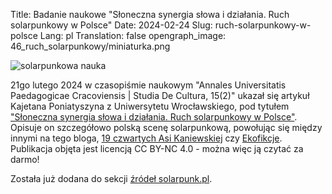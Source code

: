 Title: Badanie naukowe "Słoneczna synergia słowa i działania. Ruch solarpunkowy w Polsce"
Date: 2024-02-24
Slug: ruch-solarpunkowy-w-polsce
Lang: pl
Translation: false
opengraph_image: 46_ruch_solarpunkowy/miniaturka.png

![solarpunkowa nauka](/images/46_ruch_solarpunkowy/miniaturka.png)

21go lutego 2024 w czasopiśmie naukowym "Annales Universitatis Paedagogicae Cracoviensis | Studia De Cultura, 15(2)" ukazał się artykuł Kajetana Poniatyszyna z Uniwersytetu Wrocławskiego, pod tytułem ["Słoneczna synergia słowa i działania. Ruch solarpunkowy w Polsce"](https://studiadecultura.up.krakow.pl/article/view/10866). Opisuje on szczegółowo polską scenę solarpunkową, powołując się między innymi na tego bloga, [19 czwartych Asi Kaniewskiej](https://19czwartych.art.blog/) czy [Ekofikcje](https://wordsmith.social/ekofikcje/). Publikacja objęta jest licencją CC BY-NC 4.0 - można więc ją czytać za darmo!

Została już dodana do sekcji [źródeł solarpunk.pl](https://solarpunk.pl/zrodla/).